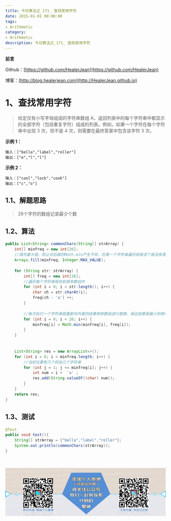 ```yaml
---
title: 今日算法之_171_ 查找常用字符
date: 2015-01-01 00:00:00
tags: 
- Arithmetic
category: 
- Arithmetic
description: 今日算法之_171_ 查找常用字符
---
```


**前言**     

 Github：[https://github.com/HealerJean](https://github.com/HealerJean)         

 博客：[http://blog.healerjean.com](http://HealerJean.github.io)          



# 1、查找常用字符
> 给定仅有小写字母组成的字符串数组 A，返回列表中的每个字符串中都显示的全部字符（包括重复字符）组成的列表。例如，如果一个字符在每个字符串中出现 3 次，但不是 4 次，则需要在最终答案中包含该字符 3 次。

 

**示例 1：**

```
输入：["bella","label","roller"]
输出：["e","l","l"]
```

**示例 2：**

```
输入：["cool","lock","cook"]
输出：["c","o"]
```



## 1.1、解题思路 

>  26个字符的数组记录最少个数



## 1.2、算法

```java
public List<String> commonChars(String[] strArray) {
    int[] minfreq = new int[26];
    //填充最大值，防止对后面的Math.min产生干扰，在第一个字符串遍历结束这个就没有意义了
    Arrays.fill(minfreq, Integer.MAX_VALUE);

    for (String str: strArray) {
        int[] freq = new int[26];
        //遍历每个字符串保存到频率数组中
        for (int i = 0; i < str.length(); i++) {
            char ch = str.charAt(i);
            freq[ch - 'a'] ++;
        }

        //每次执行一个字符串就重新将外面的结果频率数组进行替换，保证结果是最小的频率
        for (int i = 0; i < 26; i++) {
            minfreq[i] = Math.min(minfreq[i], freq[i]);
        }
    }


    List<String> res = new ArrayList<>();
    for (int i = 0; i < minfreq.length; i++) {
        //当前位置有几个则加几个字符串
        for (int j = 1; j <= minfreq[i]; j++) {
            int num = i +  'a' ;
            res.add(String.valueOf((char) num));
        }
    }
    return res;
}
```




## 1.3、测试 

```java
@Test
public void test(){
    String[] strArray = {"bella","label","roller"};
    System.out.println(commonChars(strArray));
}

```



​          

![ContactAuthor](https://raw.githubusercontent.com/HealerJean/HealerJean.github.io/master/assets/img/artical_bottom.jpg)



<link rel="stylesheet" href="https://unpkg.com/gitalk/dist/gitalk.css">

<script src="https://unpkg.com/gitalk@latest/dist/gitalk.min.js"></script> 
<div id="gitalk-container"></div>    
 <script type="text/javascript">
    var gitalk = new Gitalk({
		clientID: `1d164cd85549874d0e3a`,
		clientSecret: `527c3d223d1e6608953e835b547061037d140355`,
		repo: `HealerJean.github.io`,
		owner: 'HealerJean',
		admin: ['HealerJean'],
		id: 'TbBwKCnZDM6gsrp0',
    });
    gitalk.render('gitalk-container');
</script> 


